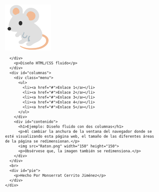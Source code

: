 
<!DOCTYPE html>
<html lang="es-ES">
  <head>
    <meta charset='utf-8'>
    <meta name='viewport' content='width-divace-width, initial-scale=1, shrink-to-fit=no'>
    <link href='https://cdn.jsdelivr.net/npm/boxicons@2.0.5/css/boxicons.min.css' rel='stylesheet'>
    <meta name="viewport" content="width=device-width, initial-scale=1">
    <link rel="stylesheet" href="https://cdnjs.cloudflare.com/ajax/libs/normalize/5.0.0/normalize.min.css">
    <link rel="stylesheet" href="https://fonts.googleapis.com/css?family=Montserrat">
    <title>Ejemplo de diseño fluido con dos columnas</title>
    <link rel="shortcut icon" href="medium-square-logo-204.png">
    <link rel="stylesheet" href="CSS.css">
  </head>
  <body>
    <div id="contenedor">
      <div id="cabecera">
        <div>
           <a href="dosColumnas.html">         <img src="Raton.png" width="150" height="150"></a>
          <a href="dosColumnas.html"><i class='bx bxl-medium-square'></i></a>
        
      </div>
        <p>Diseño HTML/CSS fluido</p>
      </div>
      <div id="columnas">
        <div class="menu">
          <ul>
            <li><a href="#">Enlace 1</a></li>
            <li><a href="#">Enlace 2</a></li>
            <li><a href="#">Enlace 3</a></li>
            <li><a href="#">Enlace 4</a></li>
            <li><a href="#">Enlace 5</a></li>
          </ul>
        </div>
        <div id="contenido">
          <h1>Ejemplo: Diseño fluido con dos columnas</h1>
          <p>Al cambiar la anchura de la ventana del navegador donde se esté visualizando esta página web, el tamaño de las diferentes áreas de la página se redimensionan.</p>
          <img src="Raton.png" width="150" height="150">
          <p>Obsérvese que, la imagen también se redimensiona.</p>
        </div>
      </div>
      <br>
      <div id="pie">
        <p>Hecho Por Monserrat Cerrito Jiménez</p>
      </div>
    </div>
  </body>
</html>

